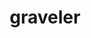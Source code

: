---
id: 75
title: graveler
types: [rock,ground]
image: https://raw.githubusercontent.com/PokeAPI/sprites/master/sprites/pokemon/75.png
---